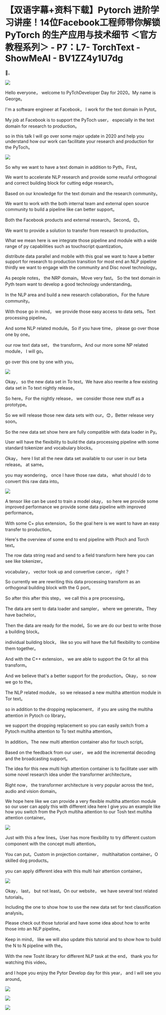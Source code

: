# 【双语字幕+资料下载】Pytorch 进阶学习讲座！14位Facebook工程师带你解锁 PyTorch 的生产应用与技术细节 ＜官方教程系列＞ - P7：L7- TorchText - ShowMeAI - BV1ZZ4y1U7dg

🎼。

![](img/aaa011e1dc72912baa590f68c0c043cd_1.png)

Hello everyone， welcome to PyTchDeveloper Day for 2020。My name is George。

 I'm a software engineer at Facebook， I work for the text domain in Pytot。

My job at Facebook is to support the PyToch user， especially in the text domain for research to production。

 so in this talk I will go over some major update in 2020 and help you understand how our work can facilitate your research and production for the PyToch。



![](img/aaa011e1dc72912baa590f68c0c043cd_3.png)

So why we want to have a text domain in addition to Pyth。First。

We want to accelerate NLP research and provide some reusful orthogonal and correct building block for cutting edge research。

Based on our knowledge for the text domain and the research community。

We want to work with the both internal team and external open source community to build a pipeline like can better support。

Both the Facebook products and external research。Second。😊。

We want to provide a solution to transfer from research to production。

What we mean here is we integrate those pipeline and module with a wide range of py capabilities such as touchscript quantization。

 distribute data parallel and mobile with this goal we want to have a better support for research to production transition for most end an NLP pipeline thirdly we want to engage with the community and Disc novel technology。

As people notes， the NRP domain。Move very fast。 So the text domain in Pyth team want to develop a good technology understanding。

In the NLP area and build a new research collaboration。For the future community。

With those go in mind， we provide those easy access to data sets。Text processing pipeline。

And some NLP related module。So if you have time， please go over those one by one。

 our row text data set， the transform。And our more some NP related module， I will go。

 go over this one by one with you。

![](img/aaa011e1dc72912baa590f68c0c043cd_5.png)

Okay， so the new data set in To text。We have also rewrite a few existing data set in To text nightly release。

So here。For the nightly release， we consider those new stuff as a prototype。

 So we will release those new data sets with our。😊，Better release very soon。

So the new data set show here are fully compatible with data loader in Py。

User will have the flexibility to build the data processing pipeline with some standard tokenizer and vocabulary blocks。

Okay， here I list all the new data set available to our user in our beta release。 at same。

 you may wondering， once I have those raw data， what should I do to convert this raw data into。



![](img/aaa011e1dc72912baa590f68c0c043cd_7.png)

A tensor like can be used to train a model okay， so here we provide some improved performance we provide some data pipeline with improved performance。

With some C+ plus extension。So the goal here is we want to have an easy transfer to production。

Here's the overview of some end to end pipeline with Ptoch and Torch text。

The row data string read and send to a field transform here here you can see like tokenizer。

 vocabulary， vector took up and convertive cancer， right？

So currently we are rewriting this data processing transform as an orthogonal building block with the G port。

So after this after this step， we call this a pre processing。

 The data are sent to data loader and sampler， where we generate。They have bachelor。

Then the data are ready for the model。So we are do our best to write those a building block。

 individual building block， like so you will have the full flexibility to combine them together。

And with the C++ extension， we are able to support the Gt for all this transform。

And we believe that's a better support for the production。Okay， so now we go to the。

The NLP related module， so we released a new multiha attention module in Tor text。

 so in addition to the dropping replacement， if you are using the multiha attention in Pytoch co library。

 we support the dropping replacement so you can easily switch from a Pytoch multiha attention to To text multiha attention。

In addition。The new multi attention container also for touch script。

Based on the feedback from our user， we add the incremental decoding and the broadcasting support。

The idea for this new multi high attention container is to facilitate user with some novel research idea under the transformer architecture。

Right now， the transformer architecture is very popular across the text， audio and vision domain。

We hope here like we can provide a very flexible multiha attention module so our user can apply this with different idea here I give you an example like how you switch from the Pych multiha attention to our Tosh text multiha attention container。



![](img/aaa011e1dc72912baa590f68c0c043cd_9.png)

Just with this a few lines。User has more flexibility to try different custom component with the concept multi attention。

You can put。Custom in projection container， multihaitation container。O skilled dog products。

 you can apply different idea with this multi hair attention container。



![](img/aaa011e1dc72912baa590f68c0c043cd_11.png)

Okay， last， but not least。On our website， we have several text related tutorials。

Including the one to show how to use the new data set for text classification analysis。

Please check out those tutorial and have some idea about how to write those into an NLP pipeline。

Keep in mind， like we will also update this tutorial and to show how to build the N to N pipeline with the。

With the new Tosht library for different NLP task at the end， thank you for watching this video。

 and I hope you enjoy the Pytor Develop day for this year， and I will see you around。



![](img/aaa011e1dc72912baa590f68c0c043cd_13.png)

![](img/aaa011e1dc72912baa590f68c0c043cd_14.png)

![](img/aaa011e1dc72912baa590f68c0c043cd_15.png)